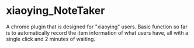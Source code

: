 # xiaoying_NoteTaker
A chrome plugin that is designed for "xiaoying" users. Basic function so far is to automatically record the item information of what users have, all with a single click and 2 minutes of waiting.
